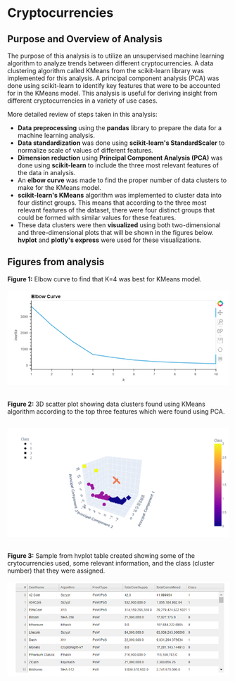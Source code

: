 # Cryptocurrencies
## Purpose and Overview of Analysis
The purpose of this analysis is to utilize an unsupervised machine learning algorithm to analyze trends between different cryptocurrencies. A data clustering algorithm called KMeans from the scikit-learn library was implemented for this analysis. A principal component analysis (PCA) was done using scikit-learn to identify key features that were to be accounted for in the KMeans model. This analysis is useful for deriving insight from different cryptocurrencies in a variety of use cases.<br/>

More detailed review of steps taken in this analysis:
* **Data preprocessing** using the **pandas** library to prepare the data for a machine learning analysis.
* **Data standardization** was done using **scikit-learn's StandardScaler** to normalize scale of values of different features.
* **Dimension reduction** using **Principal Component Analysis (PCA)** was done using **scikit-learn** to include the three most relevant features of the data in analysis.
* An **elbow curve** was made to find the proper number of data clusters to make for the KMeans model.
* **scikit-learn's KMeans** algorithm was implemented to cluster data into four distinct groups. This means that according to the three most relevant features of the dataset, there were four distinct groups that could be formed with similar values for these features. 
* These data clusters were then **visualized** using both two-dimensional and three-dimensional plots that will be shown in the figures below. **hvplot** and **plotly's express** were used for these visualizations.

## Figures from analysis

**Figure 1:** Elbow curve to find that K=4 was best for KMeans model.<br/><br/>
![elbow](./images/elbow.png)<br/><br/>

**Figure 2:** 3D scatter plot showing data clusters found using KMeans algorithm according to the top three features which were found using PCA.<br/><br/>

![clusters](./images/clusters.png)<br/><br/>

**Figure 3:** Sample from hvplot table created showing some of the crytocurrencies used, some relevant information, and the class (cluster number) that they were assigned. <br/><br/>
![table](./images/table.png)